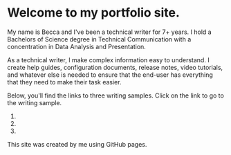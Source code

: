 # Welcome to my portfolio site. 

<p>My name is Becca and I've been a technical writer for 7+ years. I hold a Bachelors of Science degree in Technical Communication with a concentration in Data Analysis and Presentation.  
  
As a technical writer, I make complex information easy to understand. I create help guides, configuration documents, release notes, video tutorials, and whatever else is needed to ensure that the end-user has everything that they need to make their task easier.</p>

<p>Below, you'll find the links to three writing samples. Click on the link to go to the writing sample. 
<ol>
  <li> </li>
  <li> </li>
  <li> </li>
</ol>
  
</p>

<p>This site was created by me using GitHub pages.</p>
